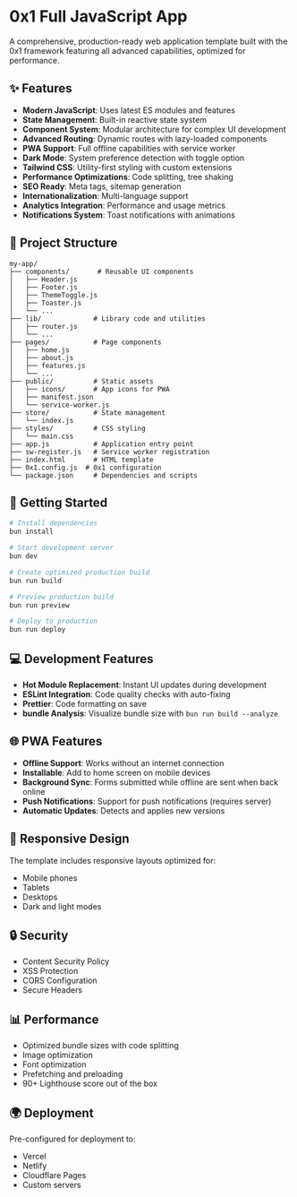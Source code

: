 # 0x1 Full JavaScript App

A comprehensive, production-ready web application template built with the 0x1 framework featuring all advanced capabilities, optimized for performance.

## ✨ Features

- **Modern JavaScript**: Uses latest ES modules and features
- **State Management**: Built-in reactive state system
- **Component System**: Modular architecture for complex UI development
- **Advanced Routing**: Dynamic routes with lazy-loaded components
- **PWA Support**: Full offline capabilities with service worker
- **Dark Mode**: System preference detection with toggle option
- **Tailwind CSS**: Utility-first styling with custom extensions
- **Performance Optimizations**: Code splitting, tree shaking
- **SEO Ready**: Meta tags, sitemap generation
- **Internationalization**: Multi-language support
- **Analytics Integration**: Performance and usage metrics
- **Notifications System**: Toast notifications with animations

## 📂 Project Structure

```
my-app/
├── components/       # Reusable UI components
│   ├── Header.js
│   ├── Footer.js
│   ├── ThemeToggle.js
│   ├── Toaster.js
│   └── ...
├── lib/             # Library code and utilities 
│   ├── router.js
│   └── ...
├── pages/           # Page components
│   ├── home.js
│   ├── about.js
│   ├── features.js
│   └── ...
├── public/          # Static assets
│   ├── icons/       # App icons for PWA
│   ├── manifest.json
│   └── service-worker.js
├── store/           # State management
│   └── index.js
├── styles/          # CSS styling
│   └── main.css
├── app.js           # Application entry point
├── sw-register.js   # Service worker registration
├── index.html       # HTML template
├── 0x1.config.js  # 0x1 configuration
└── package.json     # Dependencies and scripts
```

## 🚀 Getting Started

```bash
# Install dependencies
bun install

# Start development server
bun dev

# Create optimized production build
bun run build

# Preview production build
bun run preview

# Deploy to production
bun run deploy
```

## 💻 Development Features

- **Hot Module Replacement**: Instant UI updates during development
- **ESLint Integration**: Code quality checks with auto-fixing
- **Prettier**: Code formatting on save
- **bundle Analysis**: Visualize bundle size with `bun run build --analyze`

## 🌐 PWA Features

- **Offline Support**: Works without an internet connection
- **Installable**: Add to home screen on mobile devices
- **Background Sync**: Forms submitted while offline are sent when back online
- **Push Notifications**: Support for push notifications (requires server)
- **Automatic Updates**: Detects and applies new versions

## 📱 Responsive Design

The template includes responsive layouts optimized for:
- Mobile phones
- Tablets
- Desktops
- Dark and light modes

## 🔒 Security

- Content Security Policy
- XSS Protection
- CORS Configuration
- Secure Headers

## 📊 Performance

- Optimized bundle sizes with code splitting
- Image optimization
- Font optimization
- Prefetching and preloading
- 90+ Lighthouse score out of the box

## 🌍 Deployment

Pre-configured for deployment to:
- Vercel
- Netlify
- Cloudflare Pages
- Custom servers
